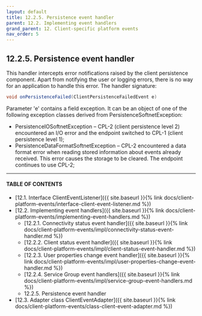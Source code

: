```yaml
---
layout: default
title: 12.2.5. Persistence event handler
parent: 12.2. Implementing event handlers
grand_parent: 12. Client-specific platform events
nav_order: 5
---
```


## 12.2.5. Persistence event handler

This handler intercepts error notifications raised by the client persistence component. Apart from notifying the user or logging errors, there is no way for an application to handle this error. The handler signature:
```java
void onPersistenceFailed(ClientPersistenceFailedEvent e)
```

Parameter 'e' contains a field <span class="field">exception</span>. It can be an object of one of the following exception classes derived from <span class="exception">PersistenceSoftnetException</span>:
*	<span class="exception">PersistenceIOSoftnetException</span> – CPL-2 (client persistence level 2) encountered an I/O error and the endpoint switched to CPL-1 (client persistence level 1);
*	<span class="exception">PersistenceDataFormatSoftnetException</span> – CPL-2 encountered a data format error when reading stored information about events already received. This error causes the storage to be cleared. The endpoint continues to use CPL-2;

---
#### TABLE OF CONTENTS
* [12.1. Interface ClientEventListener]({{ site.baseurl }}{% link docs/client-platform-events/interface-client-event-listener.md %})
* [12.2. Implementing event handlers]({{ site.baseurl }}{% link docs/client-platform-events/implementing-event-handlers.md %})
    * [12.2.1. Connectivity status event handler]({{ site.baseurl }}{% link docs/client-platform-events/impl/connectivity-status-event-handler.md %})
    * [12.2.2. Client status event handler]({{ site.baseurl }}{% link docs/client-platform-events/impl/client-status-event-handler.md %})
    * [12.2.3. User properties change event handler]({{ site.baseurl }}{% link docs/client-platform-events/impl/user-properties-change-event-handler.md %})
    * [12.2.4. Service Group event handlers]({{ site.baseurl }}{% link docs/client-platform-events/impl/service-group-event-handlers.md %})
    * 12.2.5. Persistence event handler
* [12.3. Adapter class ClientEventAdapter]({{ site.baseurl }}{% link docs/client-platform-events/class-client-event-adapter.md %})